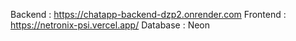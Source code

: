 Backend : https://chatapp-backend-dzp2.onrender.com
Frontend : https://netronix-psi.vercel.app/
Database : Neon
